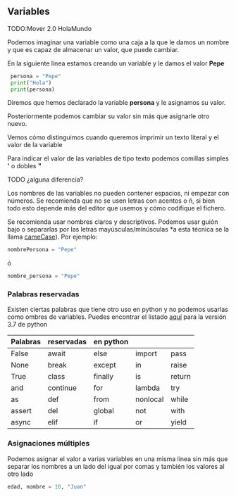 ## Variables

TODO:Mover 2.0 HolaMundo


Podemos imaginar una variable como una caja a la que le damos un nombre y que es capaz de almacenar un valor, que puede cambiar.

En la siguiente línea estamos creando un variable y le damos el valor **Pepe**

```python
 persona = "Pepe"
 print("Hola")
 print(persona)
```

Diremos que hemos declarado la variable **persona** y le asignamos su valor.

Posteriormente podemos cambiar su valor sin más que asignarle otro nuevo.

Vemos cómo distinguimos cuando queremos imprimir un texto literal y el valor de la variable

Para indicar el valor de las variables de tipo texto podemos comillas simples **'** o dobles **"** 

TODO ¿alguna diferencia?

Los nombres de las variables no pueden contener espacios, ni empezar con números. Se recomienda que no se usen letras con acentos o ñ, si bien todo esto depende más del editor que usemos y cómo codifique el fichero.

Se recomienda  usar nombres claros y descriptivos. Podemos usar guión bajo o separarlas por las letras mayúsculas/minúsculas *a esta técnica se la llama [cameCase](https://es.wikipedia.org/wiki/Camel_case)). Por ejemplo:

```python
nombrePersona = "Pepe"
```
ó
```python
nombre_persona = "Pepe"
```




### Palabras reservadas

 Existen ciertas palabras que tiene otro uso en python y no podemos usarlas como ombres de variables. Puedes encontrar el listado [aquí](https://www.programiz.com/python-programming/keywords-identifier) para la versión 3.7 de python

|Palabras |reservadas| en python|||
|---|---|---|---|---
|False|	await|	else|	import|	pass|
|None	|break	|except	|in	|raise|
|True	|class	|finally	|is	|return|
|and	|continue	|for	|lambda|	try|
|as|	def|	from	|nonlocal|	while|
|assert|	del	|global|	not	|with
|async|	elif	|if	|or	|yield

### Asignaciones múltiples

Podemos asignar el valor a varias variables en una misma línea sin más que separar los nombres a un lado del igual por comas y también los valores al otro lado
```python
edad, nombre = 10, "Juan"
```
